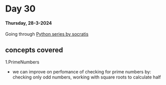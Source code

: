 # Day 30

#### Thursday, 28-3-2024

Going through [ Python series by socratis]('https://www.youtube.com/watch?v=iAzShkKzpJo&list=PLi01XoE8jYohWFPpC17Z-wWhPOSuh8Er-&index=3')

## concepts covered

1.PrimeNumbers

- we can improve on perfomance of checking for prime numbers by: checking only odd numbers, working with square roots to calculate half
